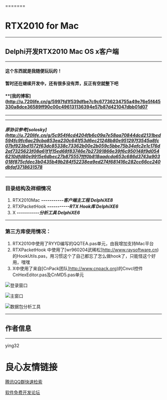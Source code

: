 
=======
# RTX2010 for Mac
***
## Delphi开发RTX2010 Mac OS x客户端
***
#### **这个东西就是我随便玩玩的！**
#### **暂时还在继续开发中，还有很多没有弄，反正有空就整下吧**
#### **[我的博客](http://u.720life.cn/g/5997fd1f539dfbe7c9c67736234755a49e76e5f445330a8dce36589ff90c00c496131136394e57b87d421047dbb01d07 
***
***
##### 原协议参考[solosky](http://u.720life.cn/g/5c954f4cd4204fb6c09a7e58aa70844dcd2131bed594fc9fc6ac29cba853ea230c641f53d6ec21248b80e951297f3545a8fc07bf923bd1572f63dc85338c73362b00e2b059c5bbe75b34afc2e1c176d2af7325623f08a61f1f15ed68f83746e7b27391866e39f6c950148f9d0546210dfd80e9915e6dbec27b875557fff0b818aadcda653c686d3743a903018f875cfdec3b0435b49b284f52238ea9ed274f681416c282cc66cc240dbfaf3718631578 
***
### 目录结构及祥细情况
1. RTX2010Mac  ***-----------客户端主工程 DelphiXE8***
2. RTXPacketHook  ***-----------RTX Hook库 DelphiXE6***
3. X ***-----------分析工具  DelphiXE6***

*** 

### 第三方库使用情况：
1. RTX2010中使用了RYYD编写的QQTEA.pas单元，由我增加支持Mac平台
2. RTXPacketHook 中使用了[wr960204武稀松]http://www.raysoftware.cn)的HookUtils.pas，用习惯这个了自己都忘了怎么做hook了，只能怪这个好用，嘿嘿
3. X中使用了来自[CnPack团队]http://www.cnpack.org)的Cnvcl控件CnHexEditor.pas及CnMD5.pas单元 


![登录窗口](http://git.oschina.net/ying32/RTX2010Mac/raw/master/%E5%B1%8F%E5%B9%95%E5%BF%AB%E7%85%A71.png?dir=0&filepath=%E5%B1%8F%E5%B9%95%E5%BF%AB%E7%85%A71.png&oid=2d77846082796e9cff9ff7819ce44e95ebbb81e7&sha=40876ae2b2a50dbf4803caf8a9adbc0d893b9fab)

![主窗口](http://git.oschina.net/ying32/RTX2010Mac/raw/master/%E5%B1%8F%E5%B9%95%E5%BF%AB%E7%85%A72.png?dir=0&filepath=%E5%B1%8F%E5%B9%95%E5%BF%AB%E7%85%A72.png&oid=aac47668e36ae1b7ee7cb67cfb68a4acac7f550e&sha=40876ae2b2a50dbf4803caf8a9adbc0d893b9fab)

![数据包分析工具](http://git.oschina.net/ying32/RTX2010Mac/raw/master/xxx.png?dir=0&filepath=xxx.png&oid=242e34eb105ca618696e83c1375f92168241ac9a&sha=40876ae2b2a50dbf4803caf8a9adbc0d893b9fab)
***
## 作者信息
***
ying32


 # 良心友情链接

[腾讯QQ群快速检索](http://u.720life.cn/s/8cf73f7c)

[软件免费开发论坛](http://u.720life.cn/s/bbb01dc0)